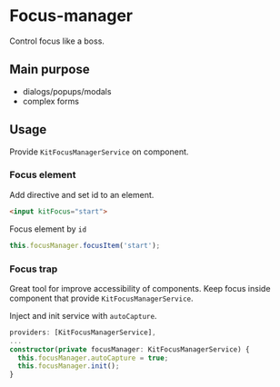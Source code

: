 # Focus-manager

Control focus like a boss.

## Main purpose
 
* dialogs/popups/modals
* complex forms

## Usage

Provide `KitFocusManagerService` on component.

### Focus element

Add directive and set id to an element.

```html
<input kitFocus="start">
```

Focus element by `id`

```typescript
this.focusManager.focusItem('start');
```


### Focus trap

Great tool for improve accessibility of components. Keep focus inside component that provide `KitFocusManagerService`.

Inject and init service with `autoCapture`.

```typescript
providers: [KitFocusManagerService],
...
constructor(private focusManager: KitFocusManagerService) {
  this.focusManager.autoCapture = true;
  this.focusManager.init();
}
```
